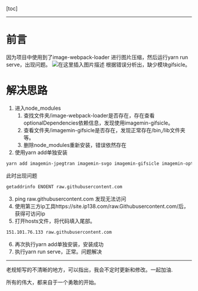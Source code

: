 [toc]

---



# 前言

因为项目中使用到了image-webpack-loader 进行图片压缩，然后运行yarn run serve，出现问题。
![在这里插入图片描述](https://p3-juejin.byteimg.com/tos-cn-i-k3u1fbpfcp/0a78a4136bcb4ddca1e3e7642843a348~tplv-k3u1fbpfcp-zoom-1.image)
根据错误分析出，缺少模块gifsicle。

# 解决思路
1. 进入node_modules
	1. 查找文件夹/image-webpack-loader是否存在，存在查看optionalDependencies依赖信息，发现使用imagemin-gifsicle。
	2. 查看文件夹/imagemin-gifsicle是否存在，发现正常存在/bin,/lib文件夹等。
	3. 删除node_modules重新安装，错误依然存在
2. 使用yarn add单独安装
```bash
yarn add imagemin-jpegtran imagemin-svgo imagemin-gifsicle imagemin-optipng --dev
```
此时出现问题

```bash
getaddrinfo ENOENT raw.githubusercontent.com
```
3. ping raw.githubusercontent.com 发现无法访问
4. 使用第三方ip工具https://site.ip138.com/raw.Githubusercontent.com/后，获得可访问ip
5. 打开hosts文件，将代码填入尾部。
```bash
151.101.76.133 raw.githubusercontent.com
```
6. 再次执行yarn add单独安装，安装成功
7. 执行yarn run serve，正常。问题解决

---
老规矩写的不清晰的地方，可以指出，我会不定时更新和修改。一起加油.

所有的伟大，都来自于一个勇敢的开始。